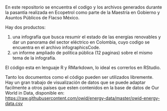En este repositorio se encuentra el codigo y los archivos generados durante la pasantía realizada en Ecopetrol como parte de la Maestría en Gobierno y Asuntos Públicos de Flacso México.

Hay dos productos:
1. una infografía que busca resumir el estado de las energías renovables y dar un panorama del sector eléctrico en Colombia, cuyo codigo se encuentra en el archivo infographicsCode.
2. un informe ampliado de política pública (12 paginas) sobre el mismo tema de la infografía.

El código esta en lenguaje R y RMarkdown, lo ideal es correrlos en RStudio.

Tanto los documentos como el código pueden ser utilizados libremente.
Hay un gran trabajo de visualización de datos que se puede adaptar facilmente a otros países que esten contenidos en la base de datos de Our World in Data, disponible en: https://raw.githubusercontent.com/owid/energy-data/master/owid-energy-data.csv
